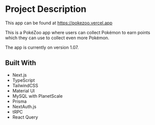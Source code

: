 # Project Description

This app can be found at https://pokezoo.vercel.app

This is a PokéZoo app where users can collect Pokémon to earn points which they can use to collect even more Pokémon.

The app is currently on version 1.07.

## Built With

- Next.js
- TypeScript
- TailwindCSS
- Material UI
- MySQL with PlanetScale
- Prisma
- NextAuth.js
- tRPC
- React Query
